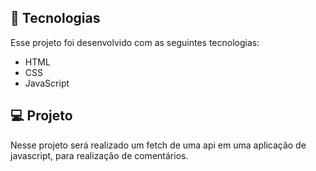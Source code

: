 ## 🚀 Tecnologias

Esse projeto foi desenvolvido com as seguintes tecnologias:

- HTML
- CSS
- JavaScript

## 💻 Projeto

Nesse projeto será realizado um fetch de uma api em uma aplicação de javascript, para realização de comentários.

